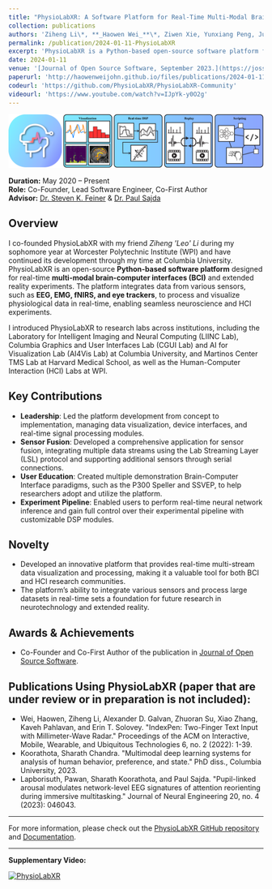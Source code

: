 ```yaml
---
title: "PhysioLabXR: A Software Platform for Real-Time Multi-Modal Brain-Computer Interfaces and Extended Reality Experiments"
collection: publications
authors: 'Ziheng Li\*, **_Haowen Wei_**\*, Ziwen Xie, Yunxiang Peng, June Pyo Suh, Steven Feiner, Paul Sajda'
permalink: /publication/2024-01-11-PhysioLabXR
excerpt: 'PhysioLabXR is a Python-based open-source software platform for neuroscience and human-computer interaction (HCI) experiments, enabling real-time and multi-modal physiological data processing. The platform supports a variety of sensors including EEG, fNIRS, and eye trackers, while offering tools for multi-stream visualization, real-time digital signal processing (DSP), and experiment recording. With native support for popular data transfer protocols such as Lab Streaming Layer (LSL) and ZeroMQ (ZMQ), PhysioLabXR facilitates seamless integration and control over experimental pipelines. This tool serves as a foundation for future BCI and HCI experiments, significantly benefiting the research community.'
date: 2024-01-11
venue: '[Journal of Open Source Software, September 2023.](https://joss.theoj.org/papers/10.21105/joss.05854)'
paperurl: 'http://haowenweijohn.github.io/files/publications/2024-01-11-PhysioLabXR.pdf'
codeurl: 'https://github.com/PhysioLabXR/PhysioLabXR-Community'
videourl: 'https://www.youtube.com/watch?v=IJpYk-y0O2g'
---
```


![TeaserImage](../images/publications/2024-01-11-PhysioLabXR-Teaser.png)

**Duration:** May 2020 – Present  
**Role:** Co-Founder, Lead Software Engineer, Co-First Author  
**Advisor:** [Dr. Steven K. Feiner](https://www.cs.columbia.edu/~feiner/) & [Dr. Paul Sajda](https://www.bme.columbia.edu/faculty/paul-sajda)

## Overview
I co-founded PhysioLabXR with my friend _Ziheng 'Leo' Li_ during my sophomore year at Worcester Polytechnic Institute (WPI) and have continued its development through my time at Columbia University. 
PhysioLabXR is an open-source **Python-based software platform** designed for real-time 
**multi-modal brain-computer interfaces (BCI)** and extended reality experiments. 
The platform integrates data from various sensors, such as **EEG, EMG, fNIRS, and eye trackers**, 
to process and visualize physiological data in real-time, 
enabling seamless neuroscience and HCI experiments.

I introduced PhysioLabXR to research labs across institutions, 
including the Laboratory for 
Intelligent Imaging and Neural Computing (LIINC Lab), 
Columbia Graphics and User Interfaces Lab (CGUI Lab) and
AI for Visualization Lab (AI4Vis Lab)
at Columbia University,
and Martinos Center TMS Lab at Harvard Medical School, 
as well as the Human-Computer Interaction (HCI) Labs at WPI.

## Key Contributions
- **Leadership**: Led the platform development from concept to implementation, managing data visualization, device interfaces, and real-time signal processing modules.
- **Sensor Fusion**: Developed a comprehensive application for sensor fusion, integrating multiple data streams using the Lab Streaming Layer (LSL) protocol and supporting additional sensors through serial connections.
- **User Education**: Created multiple demonstration Brain-Computer Interface paradigms, such as the P300 Speller and SSVEP, to help researchers adopt and utilize the platform.
- **Experiment Pipeline**: Enabled users to perform real-time neural network inference and gain full control over their experimental pipeline with customizable DSP modules.

## Novelty
- Developed an innovative platform that provides real-time multi-stream data visualization and processing, making it a valuable tool for both BCI and HCI research communities.
- The platform’s ability to integrate various sensors and process large datasets in real-time sets a foundation for future research in neurotechnology and extended reality.

## Awards & Achievements
- Co-Founder and Co-First Author of the publication in [Journal of Open Source Software](https://joss.theoj.org/papers/10.21105/joss.05854).  

## Publications Using PhysioLabXR (paper that are under review or in preparation is not included):
- Wei, Haowen, Ziheng Li, Alexander D. Galvan, Zhuoran Su, Xiao Zhang, Kaveh Pahlavan, and Erin T. Solovey. "IndexPen: Two-Finger Text Input with Millimeter-Wave Radar." Proceedings of the ACM on Interactive, Mobile, Wearable, and Ubiquitous Technologies 6, no. 2 (2022): 1-39.
- Koorathota, Sharath Chandra. "Multimodal deep learning systems for analysis of human behavior, preference, and state." PhD diss., Columbia University, 2023.
- Lapborisuth, Pawan, Sharath Koorathota, and Paul Sajda. "Pupil-linked arousal modulates network-level EEG signatures of attention reorienting during immersive multitasking." Journal of Neural Engineering 20, no. 4 (2023): 046043.


---

For more information, please check out the [PhysioLabXR GitHub repository](https://github.com/PhysioLabXR/PhysioLabXR-Community) and [Documentation](https://physiolabxrdocs.readthedocs.io/en/latest/).

---
**Supplementary Video:**

[![PhysioLabXR](https://img.youtube.com/vi/IJpYk-y0O2g/0.jpg)](https://www.youtube.com/watch?v=IJpYk-y0O2g)
